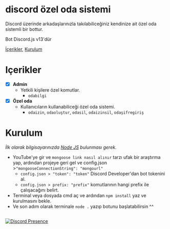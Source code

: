 # discord özel oda sistemi

Discord üzerinde arkadaşlarınızla takılabiliceğiniz kendinize ait özel oda sistemli bir bottur.

Bot Discord.js v13'dür

[İçerikler](#içerikler),
[Kurulum](#kurulum)

# Içerikler

 - [x] **Admin**
   * Yetkili kişilere özel komutlar.
     * `odabilgi`
 - [x] **Özel oda**
   * Kullanıcıların kullanabiliceği özel oda sistemi.
     * `odaizin`, `odaoluştur`, `odasil`, `odaizinsil`, `odaşifregiriş`

# Kurulum

*İlk olarak bilgisayarınızda [Node JS](https://nodejs.org/en/) bulunması gerek.*
* YouTube'ye gir ve `mongoose link nasıl alınır` tarzı ufak bir araştırma yap, ardından projeye geri gel ve config.json >`"mongooseConnectionString": "mongourl"`
  * `config.json > "token": "token"` Discord Developer'dan bot tokenini al.
  * `config.json > prefix: "prefix"` komutlarının hangi prefix ile çalışacağını belirt.
* Terminal veya dosyada cmd aç ve ardından `npm install` yaz ve kurulmasını bekle.
* Ve son adım olarak terminale `node .` yazıp botunu başlatabilirsin ^^

##   
[![Discord Presence](https://lanyard.cnrad.dev/api/1012359798253174926)](https://discord.com/users/1012359798253174926)
